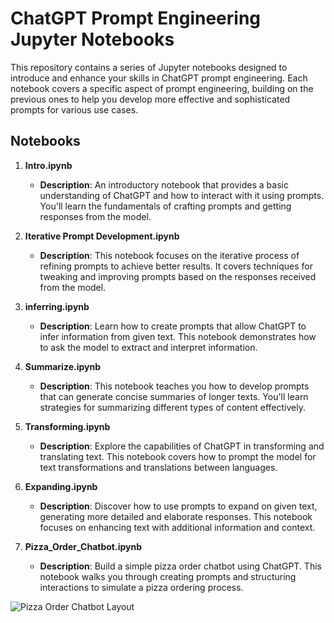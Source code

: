 # ChatGPT Prompt Engineering Jupyter Notebooks

This repository contains a series of Jupyter notebooks designed to introduce and enhance your skills in ChatGPT prompt engineering. Each notebook covers a specific aspect of prompt engineering, building on the previous ones to help you develop more effective and sophisticated prompts for various use cases.

## Notebooks

1. **Intro.ipynb**
    - **Description**: An introductory notebook that provides a basic understanding of ChatGPT and how to interact with it using prompts. You'll learn the fundamentals of crafting prompts and getting responses from the model.
    
2. **Iterative Prompt Development.ipynb**
    - **Description**: This notebook focuses on the iterative process of refining prompts to achieve better results. It covers techniques for tweaking and improving prompts based on the responses received from the model.
    
3. **inferring.ipynb**
    - **Description**: Learn how to create prompts that allow ChatGPT to infer information from given text. This notebook demonstrates how to ask the model to extract and interpret information.
    
4. **Summarize.ipynb**
    - **Description**: This notebook teaches you how to develop prompts that can generate concise summaries of longer texts. You'll learn strategies for summarizing different types of content effectively.
    
5. **Transforming.ipynb**
    - **Description**: Explore the capabilities of ChatGPT in transforming and translating text. This notebook covers how to prompt the model for text transformations and translations between languages.
    
6. **Expanding.ipynb**
    - **Description**: Discover how to use prompts to expand on given text, generating more detailed and elaborate responses. This notebook focuses on enhancing text with additional information and context.
    
7. **Pizza_Order_Chatbot.ipynb**
    - **Description**: Build a simple pizza order chatbot using ChatGPT. This notebook walks you through creating prompts and structuring interactions to simulate a pizza ordering process.

![Pizza Order Chatbot Layout]("/Pizza_Order_Chatbot/image.png")


